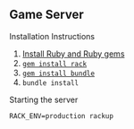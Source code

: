 Game Server
-----------

Installation Instructions

1. [Install Ruby and Ruby gems](https://www.ruby-lang.org/en/documentation/installation/)
2. [`gem install rack`](https://rubygems.org/gems/rack/versions/1.6.4)
3. [`gem install bundle`](http://bundler.io/)
4. `bundle install`

Starting the server

    RACK_ENV=production rackup



